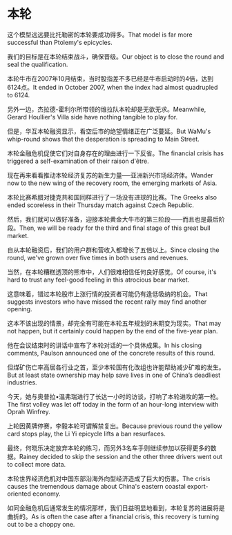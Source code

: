 # 本轮

<p><span class="chinese">这个模型远远要比托勒密的本轮要成功得多。</span><span class="english">That model is far more successful than Ptolemy's epicycles.</span></p>

<p><span class="chinese">我们的目标是在本轮结束战斗，确保晋级。</span><span class="english">Our object is to close the round and seal the qualification.</span></p>

<p><span class="chinese">本轮牛市在2007年10月结束，当时股指差不多已经是牛市启动时的4倍，达到6124点。</span><span class="english">It ended in October 2007, when the index had almost quadrupled to 6124.</span></p>

<p><span class="chinese">另外一边，杰拉德-霍利尔所带领的维拉队本轮却是无欲无求。</span><span class="english">Meanwhile, Gerard Houllier's Villa side have nothing tangible to play for.</span></p>

<p><span class="chinese">但是，华互本轮融资显示，看空后市的绝望情绪正在广泛蔓延。</span><span class="english">But WaMu's whip-round shows that the desperation is spreading to Main Street.</span></p>

<p><span class="chinese">本轮金融危机促使它们对自身存在的理由进行一下反省。</span><span class="english">The financial crisis has triggered a self-examination of their raison d'être.</span></p>

<p><span class="chinese">现在再来看看推动本轮经济复苏的新生力量──亚洲新兴市场经济体。</span><span class="english">Wander now to the new wing of the recovery room, the emerging markets of Asia.</span></p>

<p><span class="chinese">本轮比赛希腊对捷克共和国同样进行了一场没有进球的比赛。</span><span class="english">The Greeks also ended scoreless in their Thursday match against Czech Republic.</span></p>

<p><span class="chinese">然后，我们就可以做好准备，迎接本轮黄金大牛市的第三阶段——而且也是最后阶段。</span><span class="english">Then, we will be ready for the third and final stage of this great bull market.</span></p>

<p><span class="chinese">自从本轮融资后，我们的用户群和营收入都增长了五倍以上。</span><span class="english">Since closing the round, we've grown over five times in both users and revenues.</span></p>

<p><span class="chinese">当然，在本轮糟糕透顶的熊市中，人们很难相信任何良好感觉。</span><span class="english">Of course, it's hard to trust any feel-good feeling in this atrocious bear market.</span></p>

<p><span class="chinese">这意味着，错过本轮股市上涨行情的投资者可能仍有逢低吸纳的机会。</span><span class="english">That suggests investors who have missed the recent rally may find another opening.</span></p>

<p><span class="chinese">这本不该出现的情景，却完全有可能在本轮五年规划的末期变为现实。</span><span class="english">That may not happen, but it certainly could happen by the end of the five-year plan.</span></p>

<p><span class="chinese">他在会议结束时的讲话中宣布了本轮对话的一个具体成果。</span><span class="english">In his closing comments, Paulson announced one of the concrete results of this round.</span></p>

<p><span class="chinese">但煤矿伤亡率高居各行业之首，至少本轮国有化改组也许能帮助减少矿难的发生。</span><span class="english">But at least state ownership may help save lives in one of China’s deadliest industries.</span></p>

<p><span class="chinese">今天，她与奥普拉•温弗瑞进行了长达一小时的访谈，打响了本轮进攻的第一枪。</span><span class="english">The first volley was let off today in the form of an hour-long interview with Oprah Winfrey.</span></p>

<p><span class="chinese">上轮因黄牌停赛，李毅本轮可谓解禁复出。</span><span class="english">Because previous round the yellow card stops play, the Li Yi epicycle lifts a ban resurfaces.</span></p>

<p><span class="chinese">最终，何晓乐决定放弃本轮的练习，而另外3名车手则继续参加以获得更多的数据。</span><span class="english">Rainey decided to skip the session and the other three drivers went out to collect more data.</span></p>

<p><span class="chinese">本轮世界经济危机对中国东部沿海外向型经济造成了巨大的伤害。</span><span class="english">The crisis causes the tremendous damage about China's eastern coastal export-oriented economy.</span></p>

<p><span class="chinese">如同金融危机后通常发生的情况那样，我们日益明显地看到，本轮复苏的进展将是曲折的。</span><span class="english">As is often the case after a financial crisis, this recovery is turning out to be a choppy one.</span></p>

